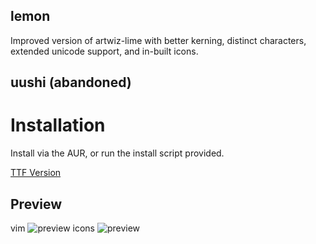 

## lemon

Improved version of artwiz-lime with better kerning, distinct characters, extended unicode support, and in-built icons.

## uushi (abandoned)

# Installation

Install via the AUR, or run the install script provided.

[TTF Version](https://github.com/fennerm/artwiz-lemon-ttf)


## Preview
vim
![preview](https://raw.githubusercontent.com/cmvnd/fonts/master/icons_002.png)
icons
![preview](https://raw.githubusercontent.com/cmvnd/fonts/master/icons_001.png)
